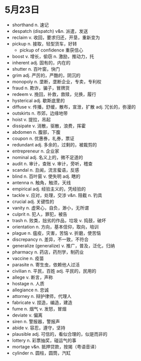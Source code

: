 # 5月23日

- shorthand n. 速记
- despatch (dispatch) v&n. 派遣，发送
- reclaim v. 收回，要求归还，开垦，重新变为
- pickup n. 接取，轻型货车，好转
  - pickup of confidence 重获信心
- boost v. 增长，偷窃 n. 激励，推动力，托
- inherent adj. 固有的，内在的
- shutter n. 百叶窗，快门
- grim adj. 严厉的，严酷的，阴沉的
- monopoly n. 垄断，垄断企业，专卖，专利权
- fraud n. 欺诈，骗子，冒牌货
- redeem v. 挽回，补救，救赎，兑换，履行
- hysterical adj. 歇斯底里的
- diffuse v. 传播，舒缓，散布，宣泄，扩散 adj. 冗长的，弥漫的
- outskirts n. 市郊，边缘地带
- hoist v. 提拉，吊起
- dissipate v. 消散，驱散，浪费，挥霍
- abdomen n. 腹部，下腹
- coupon n. 优惠券，礼券，票证
- redundant adj. 多余的，过剩的，被裁剪的
- entrepreneur n. 企业家
- nominal adj. 名义上的，微不足道的
- audit n. 审计，查账 v. 审计，旁听，稽查
- scandal n. 丑闻，流言蜚语，反感
- blind n. 百叶窗 v. 使失明 adj. 瞎的
- antenna n. 触角，触须，天线
- empirical adj. 经验主义的，凭经验的
- tackle v. 应对，处理，交涉 v&n. 阻截 n. 钓具
- crucial adj. 关键性的
- vanity n. 虚荣心，自负，渺小，无所谓
- culprit n. 犯人，罪犯，被告
- trash n. 败类，拙劣的作品，垃圾 v. 捣鼓，破坏
- orientation n. 方向，基本信仰，取向，培训
- plague n. 瘟疫，灾害，苦恼 v. 折磨，使苦恼
- discrepancy n. 差异，不一致，不符合
- generalize (generalize) v. 推广，普及，泛化，归纳
- pharmacy n. 药店，药剂学，制药业
- vaccine n. 疫苗
- parasite n. 寄生虫，依赖他人过活
- civilian n. 平民，百姓 adj. 平民的，民用的
- allege v. 断言，声称
- hostage n. 人质
- allegiance n. 忠诚
- attorney n. 辩护律师，代理人
- fabricate v. 捏造，编造，建造
- fume n. 烟气 v. 发怒，冒烟
- deviate v. 偏离
- siren n. 警报器，警报声
- abide v. 容忍，遵守，坚持
- plausible adj. 可信的，看似合理的，似是而非的
- lottery n. 彩票抽奖，碰运气的事
- mortage v&n. 抵押贷款，按揭（粤语音译）
- cylinder n. 圆柱，圆筒，汽缸
